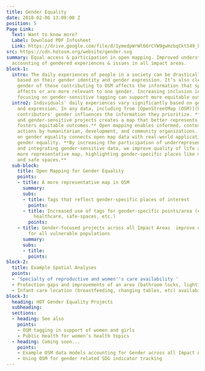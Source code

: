 ```yaml
---
title: Gender Equality
date: 2018-02-06 13:09:00 Z
position: 5
Page Link:
  Text: Want to know more?
  Label: Download PDF Infosheet
  Link: https://drive.google.com/file/d/1ymedpWrWl66rCYW9gwHzbqCkt549_k7Z/preview
src: https://cdn.hotosm.org/website/gender.svg
summary: Equal access & participation in open mapping. Improved understanding and
  accounting of gendered experiences & issues in all impact areas.
block-1:
  intro: The daily experiences of people in a society can be drastically different
    based on their gender identity and gender expression. It’s also clear that the
    gender of those contributing to OSM affects the information that specifically
    affects or are more relevant to one gender. Increasing inclusion in mapping and
    focusing on gender-sensitive tagging can support more equitable outcomes.
  intro2: Individuals' daily experiences vary significantly based on gender identity
    and expression. In any data, including from [OpenStreetMap (OSM)](https://www.openstreetmap.org),
    contributors' gender influences the information they prioritize. **Promoting inclusivity
    and gender-sensitive projects creates a map that better represents our world and
    fosters equitable outcomes.** Open mapping enables informed, context-appropriate
    actions by humanitarian, development, and community organizations. HOT's work
    on gender equality connects open map data with real-world applications, emphasizing
    gender equality. **By increasing the participation of underrepresented genders
    and integrating gender-sensitive data, we improve quality of life and create a
    more representative map, highlighting gender-specific places like maternal healthcare
    and safe spaces.**
  sub-block:
    title: Open Mapping for Gender Equality
    points:
    - title: A more representative map in OSM
      summary: 
      subs:
      - title: Tags that reflect gender-specific places of interest
        points: 
      - title: Increased use of tags for gender-specific points/area (ex. Maternal/child
          healthcare, safe-spaces, etc.)
        points: 
    - title: Gender-focused projects across all Impact Areas  improve quality of life
        for all vulnerable populations
      summary: 
      subs:
      - title: 
        points: 
block-2:
  title: Example Spatial Analyses
  points:
  - 'Specialty of reproductive and women''s care availability '
  - Protection gaps and improvements of an area (bathroom locks, lighting, etc)
  - Infant care location (breastfeeding, changing tables, etc) availability
block-3:
  heading: HOT Gender Equality Projects
  subheading: 
  sections:
  - heading: See also
    points:
    - OSM tagging in support of women and girls
    - Public Health for women’s health topics
  - heading: Coming soon...
    points:
    - Example OSM data models accounting for Gender across all Impact Areas
    - Using OSM for gender related SDG indicator tracking
---
```


